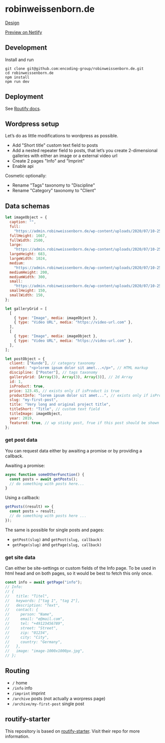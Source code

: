 # robinweissenborn.de

[Design](https://xd.adobe.com/view/f319731e-013b-449e-b3a4-28f1928739d1-a64a/screen/bfd93f1f-0aad-42bf-96ac-a974b6444d9f)

[Preview on Netlify](https://nostalgic-clarke-ad7627.netlify.app)

## Development

Install and run

```
git clone git@github.com:encoding-group/robinweissenborn.de.git
cd robinweissenborn.de
npm install
npm run dev
```

## Deployment

See [Routify docs](https://routify.dev/guide/starter-Template/deployment).

## Wordpress setup

Let’s do as little modifications to wordpress as possible.

- Add "Short title" custom text field to posts
- Add a nested repeater field to posts, that let’s you create 2-dimensional galleries with either an image or a external video url
- Create 2 pages "Info" and "Imprint"
- Enable api

Cosmetic optionally:

- Rename "Tags" taxonomy to "Discipline"
- Rename "Category" taxonomy to "Client"

## Data schemas

```js
let imageObject = {
  caption: "",
  full:
    "https://admin.robinweissenborn.de/wp-content/uploads/2020/07/10-2500x1667-1.jpg",
  fullHeight: 1667,
  fullWidth: 2500,
  large:
    "https://admin.robinweissenborn.de/wp-content/uploads/2020/07/10-2500x1667-1-1024x683.jpg",
  largeHeight: 683,
  largeWidth: 1024,
  medium:
    "https://admin.robinweissenborn.de/wp-content/uploads/2020/07/10-2500x1667-1-300x200.jpg",
  mediumHeight: 200,
  mediumWidth: 300,
  small:
    "https://admin.robinweissenborn.de/wp-content/uploads/2020/07/10-2500x1667-1-150x150.jpg",
  smallHeight: 150,
  smallWidth: 150,
};

let galleryGrid = [
  [
    { type: "Image", media: imageObject },
    { type: "Video URL", media: "https://video-url.com" },
  ],
  [
    { type: "Image", media: imageObject },
    { type: "Video URL", media: "https://video-url.com" },
  ],
];

let postObject = {
  client: ["Kunde"], // category taxonomy
  content: "<p>lorem ipsum dolor sit amet...</p>", // HTML markup
  discipline: ["Poster"], // tags taxonomy
  galleryGrid: [Array(3), Array(3), Array(3)], // 2d Array
  id: 1,
  isProduct: true,
  price: 123.45, // exists only if isProduct is true
  productInfo: "lorem ipsum dolor sit amet...", // exists only if isProduct is true
  slug: "my-first-post",
  title: "Very long and original project title",
  titleShort: "Title", // custom text field
  titleImage: imageObject,
  year: 2019,
  featured: true, // wp sticky post, frue if this post should be shown on home page
};
```

### get post data

You can request data either by awaiting a promise or by providing a callback.

Awaiting a promise:

```js
async function someOtherFunction() {
  const posts = await getPosts();
  // do something with posts here...
}
```

Using a callback:

```js
getPosts((result) => {
  const posts = result;
  // do something with posts here ...
});
```

The same is possible for single posts and pages:

- `getPost(slug)` and `getPost(slug, callback)`
- `getPage(slug)` and `getPage(slug, callback)`

### get site data

Can either be site-settings or custom fields of the Info page. To be used in html head and on both pages, so it would be best to fetch this only once.

```js
const info = await getPage("info");
// Info:
// {
//   title: "Titel",
//   keywords: ["tag 1", "tag 2"],
//   description: "Text",
//   contact: {
//     person: "Name",
//     email: "e@mail.com",
//     tel: "+49123456789",
//     street: "Street",
//     zip: "01234",
//     city: "City",
//     country: "Germany",
//   },
//   image: "image-1000x1000px.jpg",
// };
```

## Routing

- `/` home
- `/info` info
- `/imprint` imprint
- `/archive` posts (not actually a worpress page)
- `/archive/my-first-post` single post

## routify-starter

This repository is based on [routify-starter](https://github.com/roxiness/routify-starter). Visit their repo for more information.
